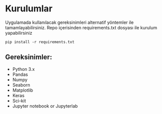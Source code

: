 # Kurulumlar

Uygulamada kullanılacak gereksinimleri alternatif yöntemler ile tamamlayabilirsiniz.
Repo içerisinden requirements.txt dosyası ile kurulum yapabilirsiniz 

`pip install -r requirements.txt`
## Gereksinimler:
- Python 3.x
- Pandas
- Numpy
- Seaborn
- Matplotlib
- Keras
- Sci-kit
- Jupyter notebook or Jupyterlab
